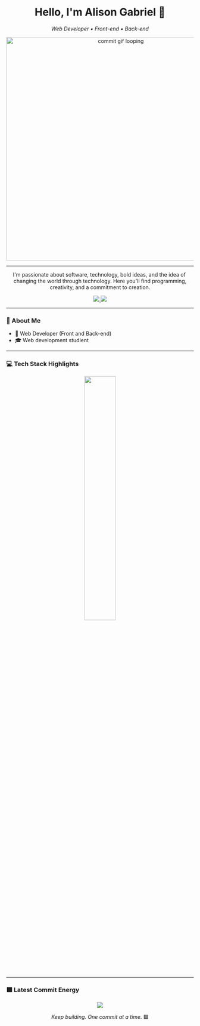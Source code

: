 <h1 align="center">Hello, I'm Alison Gabriel 👋</h1>

<p align="center">
  <em>Web Developer • Front-end • Back-end</em>
</p>

<p align="center">
  <img src="https://media3.giphy.com/media/v1.Y2lkPTc5MGI3NjExZmprM2Fod3diMTk1bnVmdTV4amRpb3ozNjBuaDJmaHo4M2c2OHpvMCZlcD12MV9pbnRlcm5hbF9naWZfYnlfaWQmY3Q9Zw/U4ExkAvRpVQGB0NMe0/giphy.gif" width="600px" alt="commit gif looping" />
</p>

---

<p align="center">
  I'm passionate about software, technology, bold ideas, and the idea of ​​changing the world through technology. 
  Here you'll find programming, creativity, and a commitment to creation.
</p>

<p align="center">
  <a href="https://www.linkedin.com/in/Alison-Gabriel/">
    <img src="https://img.shields.io/badge/-LinkedIn-00AB33?style=flat-square&logo=Linkedin&logoColor=white">
  </a>
  <a href="mailto:odevalison@gmail.com">
    <img src="https://img.shields.io/badge/-odevalison@gmail.com-00AB33?style=flat-square&logo=Gmail&logoColor=white">
  </a>
</p>

---

### 🧠 About Me

- 🔭 Web Developer (Front and Back-end)
- 🎓 Web development studient

---

### 💻 Tech Stack Highlights

<p align="center">
  <img width="41%" src="https://github-readme-stats.vercel.app/api/top-langs/?username=Alison-Gabriel&layout=compact&hide_border=true&title_color=00ff99&text_color=ffffff&bg_color=0d1117" />
</p>

---

### 🟩 Latest Commit Energy

<p align="center">
<img src="https://github-readme-stats.vercel.app/api?username=Alison-Gabriel&show_icons=true&theme=github_dark&hide_border=true&title_color=00ff99&icon_color=00ff99&text_color=ffffff" />
</p>

<p align="center">
  <em>Keep building. One commit at a time.</em> 🟩
</p>


